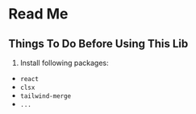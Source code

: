 # Read Me

## Things To Do Before Using This Lib

1. Install following packages:
  - `react`
  - `clsx`
  - `tailwind-merge`
  - `...`
